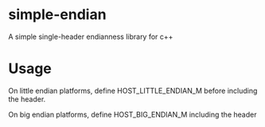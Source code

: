 # simple-endian

A simple single-header endianness library for c++

# Usage

On little endian platforms, define HOST_LITTLE_ENDIAN_M before including the header.

On big endian platforms, define HOST_BIG_ENDIAN_M including the header

